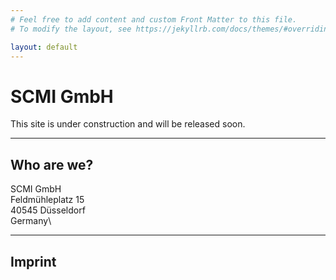 ```yaml
---
# Feel free to add content and custom Front Matter to this file.
# To modify the layout, see https://jekyllrb.com/docs/themes/#overriding-theme-defaults

layout: default
---
```


# SCMI GmbH
This site is under construction and will be released soon.

***

## Who are we?
SCMI GmbH\
Feldmühleplatz 15\
40545 Düsseldorf\
Germany\

***

## Imprint

